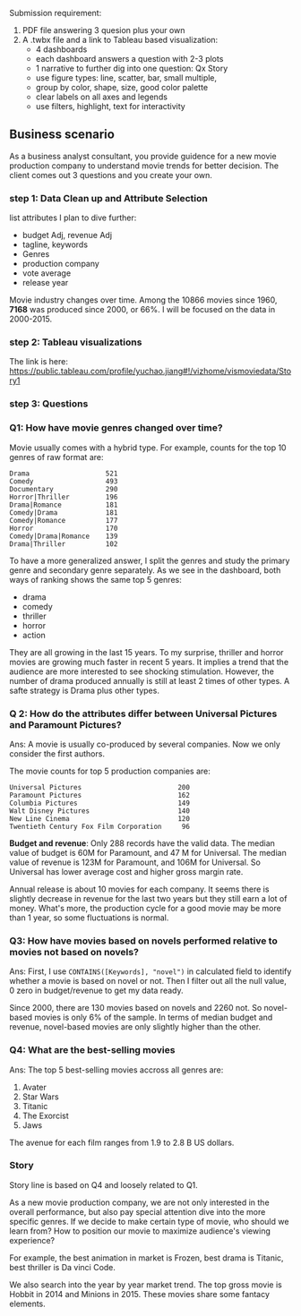 Submission requirement:

1. PDF file answering 3 quesion plus your own
2. A .twbx file and a link to Tableau based visualization:
   - 4 dashboards
   - each dashboard answers a question with 2-3 plots
   - 1 narrative to further dig into one question: Qx Story
   - use figure types: line, scatter, bar, small multiple, 
   - group by color, shape, size, good color palette
   - clear labels on all axes and legends
   - use filters, highlight, text for interactivity

## Business scenario

As a business analyst consultant, you provide guidence for a new movie production company to understand movie trends for better decision. The client comes out  3 questions and you create your own. 

### step 1: Data Clean up and Attribute Selection

list attributes I plan to dive further:

- budget Adj, revenue Adj
- tagline, keywords
- Genres
- production company
- vote average
- release year

Movie industry changes over time. Among the 10866 movies since 1960,  **7168** was produced since 2000, or 66%. I will be focused on the data in 2000-2015.

### step 2: Tableau visualizations

The link is here: https://public.tableau.com/profile/yuchao.jiang#!/vizhome/vismoviedata/Story1

### step 3: Questions

### **Q1:** How have movie genres changed over time?

Movie usually comes with a hybrid type. For example, counts for the top 10 genres of raw format are:

```shell
Drama                   521
Comedy                  493
Documentary             290
Horror|Thriller         196
Drama|Romance           181
Comedy|Drama            181
Comedy|Romance          177
Horror                  170
Comedy|Drama|Romance    139
Drama|Thriller          102
```

To have a more generalized answer, I split the genres and study the primary genre and secondary genre separately. As we see in the dashboard, both ways of ranking shows the same top 5 genres:

- drama
- comedy
- thriller
- horror
- action

They are all growing in the last 15 years. To my surprise, thriller and horror movies are growing much faster in recent 5 years. It implies a trend that the audience are more interested to see shocking stimulation. However, the number of drama produced annually is still at least 2 times of other types. A safte strategy is Drama plus other types. 

### **Q 2:** How do the attributes differ between Universal Pictures and Paramount Pictures?

Ans: A movie is usually co-produced by several companies. Now we only consider the first authors.

The movie counts for top 5 production companies are:

```shell
Universal Pictures                        200
Paramount Pictures                        162
Columbia Pictures                         149
Walt Disney Pictures                      140
New Line Cinema                           120
Twentieth Century Fox Film Corporation     96
```

**Budget and revenue**: Only 288 records have the valid data. The median value of budget is 60M for Paramount, and 47 M for Universal. The median value of revenue is 123M for Paramount, and 106M for Universal. So  Universal has lower average cost and higher gross margin rate.

Annual release is about 10 movies for each company.  It seems there is slightly decrease in revenue for the last two years but they still earn a lot of money.  What's more, the production cycle for a good movie may be more than 1 year, so some fluctuations is normal. 

### **Q3:** How have movies based on novels performed relative to movies not based on novels?

Ans: First, I use `CONTAINS([Keywords], "novel")` in calculated field to identify whether a movie is based on novel or not. Then I filter out all the null value, 0 zero in budget/revenue to get my data ready. 

Since 2000, there are 130 movies based on novels and 2260 not. So novel-based movies is only 6% of the sample. In terms of median budget and revenue, novel-based movies are only slightly higher than the other. 

### Q4: What are the best-selling movies

Ans: The top 5 best-selling movies accross all genres are:

1. Avater
2. Star Wars
3. Titanic
4. The Exorcist
5. Jaws

The avenue for each film ranges from 1.9 to 2.8 B US dollars. 

### Story

Story line is based on Q4 and loosely related to Q1.

As a new movie production company, we are not only interested in the overall performance, but also pay special attention dive into the more specific genres. If we decide to make certain type of movie, who should we learn from? How to position our movie to  maximize audience's viewing experience? 

For example,  the best animation in market is Frozen, best drama is Titanic, best thriller is Da vinci Code. 

We also search into the year by year market trend.  The top gross movie is Hobbit in 2014 and Minions in 2015. These movies share some fantacy elements.